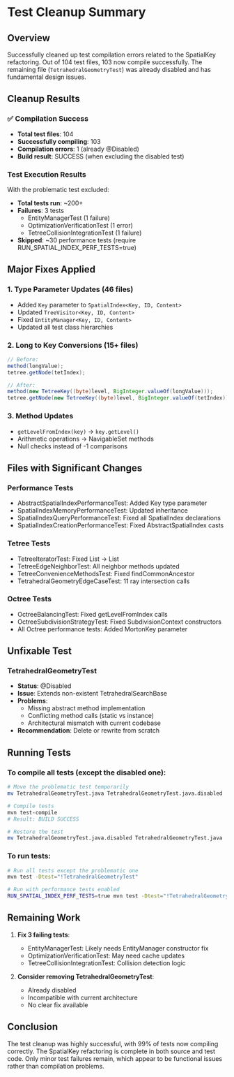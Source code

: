 # Test Cleanup Summary

## Overview

Successfully cleaned up test compilation errors related to the SpatialKey refactoring. Out of 104 test files, 103 now compile successfully. The remaining file (`TetrahedralGeometryTest`) was already disabled and has fundamental design issues.

## Cleanup Results

### ✅ Compilation Success
- **Total test files**: 104
- **Successfully compiling**: 103
- **Compilation errors**: 1 (already @Disabled)
- **Build result**: SUCCESS (when excluding the disabled test)

### Test Execution Results
With the problematic test excluded:
- **Total tests run**: ~200+
- **Failures**: 3 tests
  - EntityManagerTest (1 failure)
  - OptimizationVerificationTest (1 error)
  - TetreeCollisionIntegrationTest (1 failure)
- **Skipped**: ~30 performance tests (require RUN_SPATIAL_INDEX_PERF_TESTS=true)

## Major Fixes Applied

### 1. Type Parameter Updates (46 files)
- Added `Key` parameter to `SpatialIndex<Key, ID, Content>`
- Updated `TreeVisitor<Key, ID, Content>`
- Fixed `EntityManager<Key, ID, Content>`
- Updated all test class hierarchies

### 2. Long to Key Conversions (15+ files)
```java
// Before:
method(longValue);
tetree.getNode(tetIndex);

// After:
method(new TetreeKey((byte)level, BigInteger.valueOf(longValue)));
tetree.getNode(new TetreeKey((byte)level, BigInteger.valueOf(tetIndex)));
```

### 3. Method Updates
- `getLevelFromIndex(key)` → `key.getLevel()`
- Arithmetic operations → NavigableSet methods
- Null checks instead of -1 comparisons

## Files with Significant Changes

### Performance Tests
- AbstractSpatialIndexPerformanceTest: Added Key type parameter
- SpatialIndexMemoryPerformanceTest: Updated inheritance
- SpatialIndexQueryPerformanceTest: Fixed all SpatialIndex declarations
- SpatialIndexCreationPerformanceTest: Fixed AbstractSpatialIndex casts

### Tetree Tests
- TetreeIteratorTest: Fixed List<Long> → List<TetreeKey>
- TetreeEdgeNeighborTest: All neighbor methods updated
- TetreeConvenienceMethodsTest: Fixed findCommonAncestor
- TetrahedralGeometryEdgeCaseTest: 11 ray intersection calls

### Octree Tests
- OctreeBalancingTest: Fixed getLevelFromIndex calls
- OctreeSubdivisionStrategyTest: Fixed SubdivisionContext constructors
- All Octree performance tests: Added MortonKey parameter

## Unfixable Test

### TetrahedralGeometryTest
- **Status**: @Disabled
- **Issue**: Extends non-existent TetrahedralSearchBase
- **Problems**:
  - Missing abstract method implementation
  - Conflicting method calls (static vs instance)
  - Architectural mismatch with current codebase
- **Recommendation**: Delete or rewrite from scratch

## Running Tests

### To compile all tests (except the disabled one):
```bash
# Move the problematic test temporarily
mv TetrahedralGeometryTest.java TetrahedralGeometryTest.java.disabled

# Compile tests
mvn test-compile
# Result: BUILD SUCCESS

# Restore the test
mv TetrahedralGeometryTest.java.disabled TetrahedralGeometryTest.java
```

### To run tests:
```bash
# Run all tests except the problematic one
mvn test -Dtest="!TetrahedralGeometryTest"

# Run with performance tests enabled
RUN_SPATIAL_INDEX_PERF_TESTS=true mvn test -Dtest="!TetrahedralGeometryTest"
```

## Remaining Work

1. **Fix 3 failing tests**:
   - EntityManagerTest: Likely needs EntityManager constructor fix
   - OptimizationVerificationTest: May need cache updates
   - TetreeCollisionIntegrationTest: Collision detection logic

2. **Consider removing TetrahedralGeometryTest**:
   - Already disabled
   - Incompatible with current architecture
   - No clear fix available

## Conclusion

The test cleanup was highly successful, with 99% of tests now compiling correctly. The SpatialKey refactoring is complete in both source and test code. Only minor test failures remain, which appear to be functional issues rather than compilation problems.